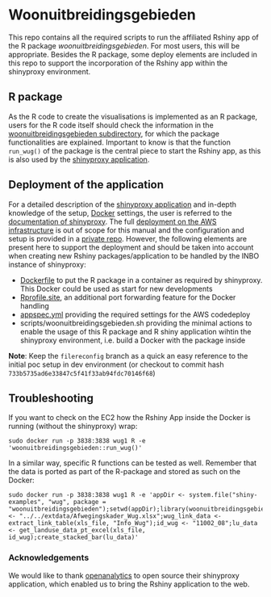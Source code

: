 
# Woonuitbreidingsgebieden 

This repo contains all the required scripts to run the affiliated Rshiny app of the R package *woonuitbreidingsgebieden*. For most users, this will be appropriate. Besides the R package, some deploy elements are included in this repo to support the incorporation of the Rshiny app within the shinyproxy environment.

## R package

As the R code to create the visualisations is implemented as an R package, users for the R code itself should check the information in the [woonuitbreidingsgebieden subdirectory](https://github.com/inbo/woonuitbreidingsgebieden/tree/master/woonuitbreidingsgebieden), for which the package functionalities are explained. Important to know is that the function `run_wug()` of the package is the central piece to start the Rshiny app, as this is also used by the [shinyproxy application](http://www.shinyproxy.io/). 

## Deployment of the application

For a detailed description of the [shinyproxy application](http://www.shinyproxy.io/) and in-depth knowledge of the setup, [Docker](https://github.com/inbo/woonuitbreidingsgebieden/blob/master/Dockerfile) settings, the user is referred to the [documentation of shinyproxy]((http://www.shinyproxy.io/)). The  full [deployment on the AWS infrastructure](https://www.milieuinfo.be/confluence/pages/viewpage.action?spaceKey=INBOAWS&title=Shiny-Proxy) is out of scope for this manual and the configuration and setup is provided in a [private repo](https://github.com/inbo/shinyproxy). However, the following elements are present here to support the deployment and should be taken into account when creating new Rshiny packages/application to be handled by the INBO instance of shinyproxy:

* [Dockerfile](https://github.com/inbo/woonuitbreidingsgebieden/blob/master/Dockerfile) to put the R package in a container as required by shinyproxy. This Docker could be used as start for new developments
* [Rprofile.site](https://github.com/inbo/woonuitbreidingsgebieden/blob/master/Rprofile.site), an additional port forwarding feature for the Docker handling
* [appspec.yml](https://github.com/inbo/woonuitbreidingsgebieden/blob/master/appspec.yml) providing the required settings for the AWS codedeploy
* scripts/woonuitbreidingsgebieden.sh providing the minimal actions to enable the usage of this R package and R shiny application wihtin the shinyproxy environment, i.e. build a Docker with the package inside

**Note**: Keep the `filereconfig` branch as a quick an easy reference to the initial poc setup in dev environment (or checkout to commit hash `733b5735ad6e33847c5f41f33ab94fdc70146f68`)

## Troubleshooting

If you want to check on the EC2 how the Rshiny App inside the Docker is running (without the shinyproxy) wrap:

```
sudo docker run -p 3838:3838 wug1 R -e 'woonuitbreidingsgebieden::run_wug()'
```

In a similar way, specific R functions can be tested as well. Remember that the data is ported as part of the R-package and stored as such on the Docker:

```
sudo docker run -p 3838:3838 wug1 R -e 'appDir <- system.file("shiny-examples", "wug", package = "woonuitbreidingsgebieden");setwd(appDir);library(woonuitbreidingsgebieden);xls_file <- "../../extdata/Afwegingskader_Wug.xlsx";wug_link_data <- extract_link_table(xls_file, "Info_Wug");id_wug <- "11002_08";lu_data <- get_landuse_data_pt_excel(xls_file, id_wug);create_stacked_bar(lu_data)'
```

### Acknowledgements
We would like to thank [openanalytics](https://www.openanalytics.eu/) to open source their shinyproxy application, which enabled us to bring the Rshiny application to the web. 


